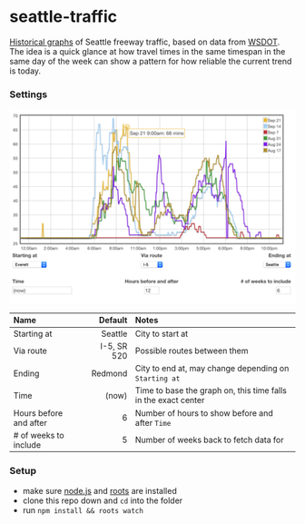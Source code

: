 # seattle-traffic

[Historical graphs](http://traffic.brewingcode.net) of Seattle freeway
traffic, based on data from
[WSDOT](http://www.wsdot.com/traffic/traveltimes/default.aspx). The idea is
a quick glance at how travel times in the same timespan in the same day of
the week can show a pattern for how reliable the current trend is today.

### Settings

![screenshot](roots_ignore/screen.png)

Name|Default|Notes
:---|------:|:----
Starting at             |     Seattle | City to start at
Via route               | I-5, SR 520 | Possible routes between them
Ending                  |     Redmond | City to end at, may change depending on `Starting at`
Time                    |   (now)     | Time to base the graph on, this time falls in the exact center
Hours before and after  |           6 | Number of hours to show before and after `Time`
\# of weeks to include  |           5 | Number of weeks back to fetch data for

### Setup

- make sure [node.js](http://nodejs.org) and [roots](http://roots.cx) are
  installed
- clone this repo down and `cd` into the folder
- run `npm install && roots watch`
